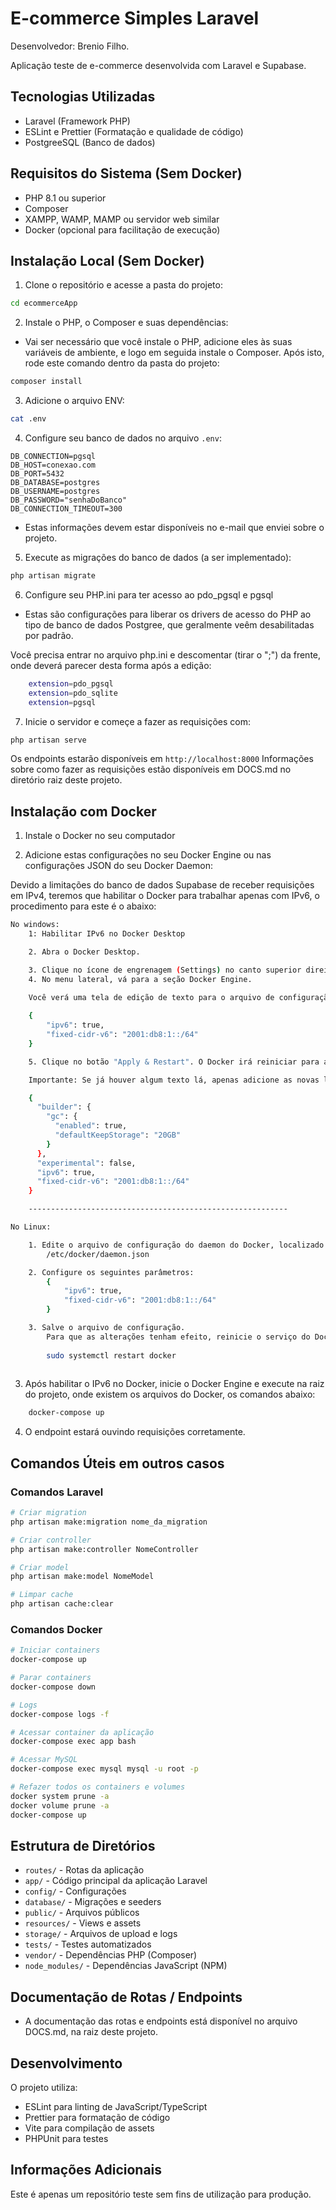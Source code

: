 # E-commerce Simples Laravel

Desenvolvedor: Brenio Filho.

Aplicação teste de e-commerce desenvolvida com Laravel e Supabase.



## Tecnologias Utilizadas

- Laravel (Framework PHP)
- ESLint e Prettier (Formatação e qualidade de código)
- PostgreeSQL (Banco de dados)

## Requisitos do Sistema (Sem Docker)

- PHP 8.1 ou superior
- Composer
- XAMPP, WAMP, MAMP ou servidor web similar
- Docker (opcional para facilitação de execução)

## Instalação Local (Sem Docker)

1. Clone o repositório e acesse a pasta do projeto:
```bash
cd ecommerceApp
```

2. Instale o PHP, o Composer e suas dependências:
- Vai ser necessário que você instale o PHP, adicione eles às suas variáveis de ambiente, e logo em seguida instale o Composer. Após isto, rode este comando dentro da pasta do projeto:

```bash
composer install
```

3. Adicione o arquivo ENV:
```bash
cat .env
```

4. Configure seu banco de dados no arquivo `.env`:
```env
DB_CONNECTION=pgsql
DB_HOST=conexao.com
DB_PORT=5432
DB_DATABASE=postgres
DB_USERNAME=postgres
DB_PASSWORD="senhaDoBanco"
DB_CONNECTION_TIMEOUT=300
```

- Estas informações devem estar disponíveis no e-mail que enviei sobre o projeto.

5. Execute as migrações do banco de dados (a ser implementado):
```bash
php artisan migrate
```

6. Configure seu PHP.ini para ter acesso ao pdo_pgsql e pgsql
- Estas são configurações para liberar os drivers de acesso do PHP ao tipo de banco de dados Postgree, que geralmente veêm desabilitadas por padrão.

Você precisa entrar no arquivo php.ini e descomentar (tirar o ";") da frente, onde deverá parecer desta forma após a edição:

```bash
    extension=pdo_pgsql
    extension=pdo_sqlite
    extension=pgsql
```

7. Inicie o servidor e começe a fazer as requisições com:
```bash
php artisan serve
```

Os endpoints estarão disponíveis em `http://localhost:8000`
Informações sobre como fazer as requisições estão disponíveis em DOCS.md no diretório raiz deste projeto.

## Instalação com Docker

1. Instale o Docker no seu computador

2. Adicione estas configurações no seu Docker Engine ou nas configurações JSON do seu Docker Daemon:

Devido a limitações do banco de dados Supabase de receber requisições em IPv4, teremos que habilitar o Docker para trabalhar apenas com IPv6, o procedimento para este é o abaixo:

```bash
No windows:
    1: Habilitar IPv6 no Docker Desktop

    2. Abra o Docker Desktop.

    3. Clique no ícone de engrenagem (Settings) no canto superior direito.
    4. No menu lateral, vá para a seção Docker Engine.
    
    Você verá uma tela de edição de texto para o arquivo de configuração. Por favor, adicione as seguintes linhas dentro das chaves 

    {    
        "ipv6": true,
        "fixed-cidr-v6": "2001:db8:1::/64"
    }

    5. Clique no botão "Apply & Restart". O Docker irá reiniciar para aplicar as novas configurações.

    Importante: Se já houver algum texto lá, apenas adicione as novas linhas, separando-as com uma vírgula. O JSON deve ficar parecido com isto caso exista algum texto lá:

    {
      "builder": {
        "gc": {
          "enabled": true,
          "defaultKeepStorage": "20GB"
        }
      },
      "experimental": false,
      "ipv6": true,
      "fixed-cidr-v6": "2001:db8:1::/64"
    }

    ----------------------------------------------------------

No Linux:

    1. Edite o arquivo de configuração do daemon do Docker, localizado em: 
        /etc/docker/daemon.json

    2. Configure os seguintes parâmetros:
        {
            "ipv6": true,
            "fixed-cidr-v6": "2001:db8:1::/64"
        }

    3. Salve o arquivo de configuração.
        Para que as alterações tenham efeito, reinicie o serviço do Docker com o seguinte comando:
        
        sudo systemctl restart docker
    
```

3. Após habilitar o IPv6 no Docker, inicie o Docker Engine e execute na raiz do projeto, onde existem os arquivos do Docker, os comandos abaixo:

```bash
    docker-compose up
```
4. O endpoint estará ouvindo requisições corretamente.

## Comandos Úteis em outros casos
### Comandos Laravel
```bash
# Criar migration
php artisan make:migration nome_da_migration

# Criar controller
php artisan make:controller NomeController

# Criar model
php artisan make:model NomeModel

# Limpar cache
php artisan cache:clear
```

### Comandos Docker
```bash
# Iniciar containers
docker-compose up

# Parar containers
docker-compose down

# Logs
docker-compose logs -f

# Acessar container da aplicação
docker-compose exec app bash

# Acessar MySQL
docker-compose exec mysql mysql -u root -p

# Refazer todos os containers e volumes
docker system prune -a
docker volume prune -a
docker-compose up
```

## Estrutura de Diretórios
- `routes/` - Rotas da aplicação
- `app/` - Código principal da aplicação Laravel
- `config/` - Configurações
- `database/` - Migrações e seeders
- `public/` - Arquivos públicos
- `resources/` - Views e assets
- `storage/` - Arquivos de upload e logs
- `tests/` - Testes automatizados
- `vendor/` - Dependências PHP (Composer)
- `node_modules/` - Dependências JavaScript (NPM)

## Documentação de Rotas / Endpoints
- A documentação das rotas e endpoints está disponível no arquivo DOCS.md, na raiz deste projeto.

## Desenvolvimento

O projeto utiliza:
- ESLint para linting de JavaScript/TypeScript
- Prettier para formatação de código
- Vite para compilação de assets
- PHPUnit para testes

## Informações Adicionais
Este é apenas um repositório teste sem fins de utilização para produção.